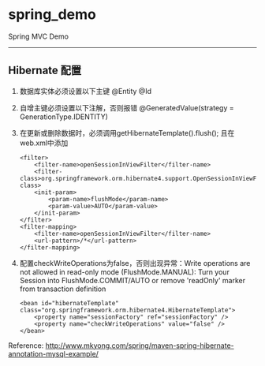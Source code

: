 # spring_demo

Spring MVC Demo

----------
## Hibernate 配置
1. 数据库实体必须设置以下主键
@Entity
@Id

2. 自增主键必须设置以下注解，否则报错
@GeneratedValue(strategy = GenerationType.IDENTITY)

3. 在更新或删除数据时，必须调用getHibernateTemplate().flush();
	且在web.xml中添加
	```
	<filter>
		<filter-name>openSessionInViewFilter</filter-name>
		<filter-class>org.springframework.orm.hibernate4.support.OpenSessionInViewFilter</filter-class>
		<init-param>
			<param-name>flushMode</param-name>
			<param-value>AUTO</param-value>
		</init-param>
	</filter>
	<filter-mapping>
		<filter-name>openSessionInViewFilter</filter-name>
		<url-pattern>/*</url-pattern>
	</filter-mapping>
	```

4. 配置checkWriteOperations为false，否则出现异常：Write operations are not allowed in read-only mode (FlushMode.MANUAL): Turn your Session into FlushMode.COMMIT/AUTO or remove 'readOnly' marker from transaction definition
	```
	<bean id="hibernateTemplate" class="org.springframework.orm.hibernate4.HibernateTemplate">
		<property name="sessionFactory" ref="sessionFactory" />
		<property name="checkWriteOperations" value="false" />
	</bean>
	```

Reference: http://www.mkyong.com/spring/maven-spring-hibernate-annotation-mysql-example/